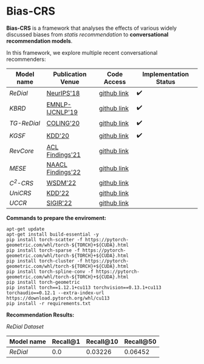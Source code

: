 # Bias-CRS

**Bias-CRS** is a framework that analyses the effects of various widely discussed biases from _statis recommendation_ to **conversational recommendation models**. 

In this framework, we explore multiple recent conversational recommenders:

| Model name | Publication Venue | Code Access| Implementation Status|
| ----------- |  ----------- | ----------- | ----------- |
|_ReDial_ | [NeurIPS'18](https://proceedings.neurips.cc/paper/2018/hash/800de15c79c8d840f4e78d3af937d4d4-Abstract.html) | [github link](https://github.com/RaymondLi0/conversational-recommendations)| :heavy_check_mark:|
|_KBRD_| [EMNLP-IJCNLP'19](https://aclanthology.org/D19-1189.pdf) | [github link](https://github.com/THUDM/KBRD)|:heavy_check_mark:|
|_TG-ReDial_| [COLING'20](https://arxiv.org/pdf/2010.04125.pdf) | [github link](https://github.com/RUCAIBox/TG-ReDial)|:heavy_check_mark:|
|_KGSF_|[KDD'20](https://dl.acm.org/doi/pdf/10.1145/3394486.3403143?casa_token=qTqGjTCTaCsAAAAA:FdszxYP9t9NH8ZyB2QUYl2ipEwx6ZHbJCgsbOTn18B2ziDgUB7KCO-av64pNjpNWbR0lZjyi4TSQSQ)| [github link](https://github.com/Lancelot39/KGSF)|:heavy_check_mark:|
|_RevCore_| [ACL Findings'21](https://aclanthology.org/2021.findings-acl.99.pdf) | [github link](https://github.com/JD-AI-Research-NLP/RevCore)||
|_MESE_| [NAACL Findings'22](https://aclanthology.org/2022.findings-naacl.4.pdf)| [github link](https://github.com/by2299/MESE)||
|_C<sup>2</sup>-CRS_|[WSDM'22](https://dl.acm.org/doi/pdf/10.1145/3488560.3498514)| [github link](https://github.com/Zyh716/WSDM2022-C2CRS)||
|_UniCRS_|[KDD'22](https://dl.acm.org/doi/pdf/10.1145/3534678.3539382)| [github link](https://github.com/RUCAIBox/UniCRS)||
|_UCCR_| [SIGIR'22](https://dl.acm.org/doi/pdf/10.1145/3477495.3532074)| [github link](https://github.com/lisk123/UCCR)||

**Commands to prepare the enviroment:**

```
apt-get update
apt-get install build-essential -y
pip install torch-scatter -f https://pytorch-geometric.com/whl/torch-${TORCH}+${CUDA}.html
pip install torch-sparse -f https://pytorch-geometric.com/whl/torch-${TORCH}+${CUDA}.html
pip install torch-cluster -f https://pytorch-geometric.com/whl/torch-${TORCH}+${CUDA}.html
pip install torch-spline-conv -f https://pytorch-geometric.com/whl/torch-${TORCH}+${CUDA}.html
pip install torch-geometric
pip install torch==1.12.1+cu113 torchvision==0.13.1+cu113 torchaudio==0.12.1 --extra-index-url https://download.pytorch.org/whl/cu113
pip install -r requirements.txt
```

**Recommendation Results:**

_ReDial Dataset_

| Model name | Recall@1 | Recall@10| Recall@50|
| ----------- |  ----------- | ----------- | ----------- |
|_ReDial_|0.0| 0.03226| 0.06452|

